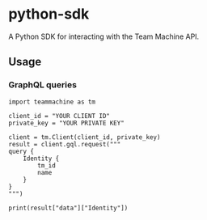 # python-sdk
A Python SDK for interacting with the Team Machine API.

## Usage

### GraphQL queries

```
import teammachine as tm

client_id = "YOUR CLIENT ID"
private_key = "YOUR PRIVATE KEY"

client = tm.Client(client_id, private_key)
result = client.gql.request("""
query {
    Identity {
        tm_id
        name
    }
}
""")

print(result["data"]["Identity"])
```
